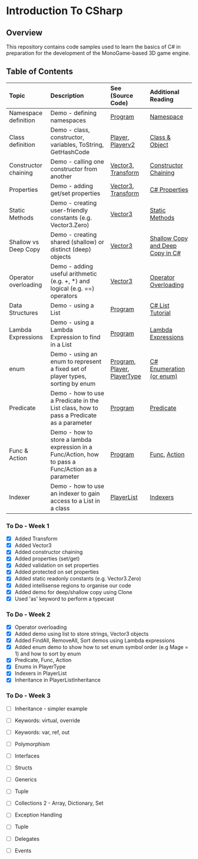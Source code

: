 # Introduction To CSharp

## Overview ##
This repository contains code samples used to learn the basics of C# in preparation for the development of the MonoGame-based 3D game engine.

## Table of Contents ##
| Topic | Description | See (Source Code) | Additional Reading |
| :---------------- | :--------------- | :--------------- | :--------------- | 
| Namespace definition | Demo - defining namespaces  | [Program](https://github.com/nmcguinness/2022_3DGED_IntroToCSharp/blob/main/IntroductionToCSharp/Program.cs) | [Namespace](https://www.tutorialspoint.com/csharp/csharp_namespaces.htm) |
| Class definition | Demo - class, constructor, variables, ToString, GetHashCode | [Player](https://github.com/nmcguinness/2022_3DGED_IntroToCSharp/blob/main/IntroductionToCSharp/Demo/Player.cs), [Playerv2](https://github.com/nmcguinness/2022_3DGED_IntroToCSharp/blob/main/IntroductionToCSharp/Demo/Playerv2.cs)  | [Class & Object](https://www.geeksforgeeks.org/c-sharp-class-and-object/) |
| Constructor chaining | Demo - calling one constructor from another | [Vector3](https://github.com/nmcguinness/2022_3DGED_IntroToCSharp/blob/main/IntroductionToCSharp/Demo/Vector3.cs), [Transform](https://github.com/nmcguinness/2022_3DGED_IntroToCSharp/blob/main/IntroductionToCSharp/Demo/Transform.cs)  | [Constructor Chaining](https://www.delftstack.com/howto/csharp/constructor-chaining-in-csharp/) |
| Properties | Demo - adding get/set properties | [Vector3](https://github.com/nmcguinness/2022_3DGED_IntroToCSharp/blob/main/IntroductionToCSharp/Demo/Vector3.cs), [Transform](https://github.com/nmcguinness/2022_3DGED_IntroToCSharp/blob/main/IntroductionToCSharp/Demo/Transform.cs)  | [C# Properties](https://www.geeksforgeeks.org/c-sharp-properties/) |
| Static Methods | Demo - creating user-friendly constants (e.g. Vector3.Zero) | [Vector3](https://github.com/nmcguinness/2022_3DGED_IntroToCSharp/blob/main/IntroductionToCSharp/Demo/Vector3.cs)  | [Static Methods](https://learn.microsoft.com/en-us/dotnet/csharp/programming-guide/classes-and-structs/static-classes-and-static-class-members) |
| Shallow vs Deep Copy | Demo - creating shared (shallow) or distinct (deep) objects | [Vector3](https://github.com/nmcguinness/2022_3DGED_IntroToCSharp/blob/main/IntroductionToCSharp/Demo/Vector3.cs)  | [Shallow Copy and Deep Copy in C#](https://www.geeksforgeeks.org/shallow-copy-and-deep-copy-in-c-sharp/) |
| Operator overloading | Demo - adding useful arithmetic (e.g. +, *) and logical (e.g. ==) operators | [Vector3](https://github.com/nmcguinness/2022_3DGED_IntroToCSharp/blob/main/IntroductionToCSharp/Demo/Vector3.cs)  | [Operator Overloading](https://learn.microsoft.com/en-us/dotnet/csharp/language-reference/operators/operator-overloading) |
| Data Structures | Demo - using a List<T> | [Program](https://github.com/nmcguinness/2022_3DGED_IntroToCSharp/blob/main/IntroductionToCSharp/Program.cs)  | [C# List Tutorial](https://www.c-sharpcorner.com/article/c-sharp-list/) |
| Lambda Expressions | Demo - using a Lambda Expression to find in a List<T> | [Program](https://github.com/nmcguinness/2022_3DGED_IntroToCSharp/blob/main/IntroductionToCSharp/Program.cs) | [Lambda Expressions](https://learn.microsoft.com/en-us/dotnet/csharp/language-reference/operators/lambda-expressions) |
| enum | Demo - using an enum to represent a fixed set of player types, sorting by enum | [Program](https://github.com/nmcguinness/2022_3DGED_IntroToCSharp/blob/main/IntroductionToCSharp/Program.cs), [Player](https://github.com/nmcguinness/2022_3DGED_IntroToCSharp/blob/main/IntroductionToCSharp/Demo/Player.cs), [PlayerType](https://github.com/nmcguinness/2022_3DGED_IntroToCSharp/blob/main/IntroductionToCSharp/Demo/PlayerType.cs)  | [C# Enumeration (or enum)](https://www.geeksforgeeks.org/c-sharp-enumeration-or-enum/) |
| Predicate | Demo - how to use a Predicate in the List class, how to pass a Predicate as a parameter | [Program](https://github.com/nmcguinness/2022_3DGED_IntroToCSharp/blob/main/IntroductionToCSharp/Program.cs)  | [Predicate](https://www.tutorialsteacher.com/csharp/csharp-predicate) |
| Func & Action | Demo - how to store a lambda expression in a Func/Action, how to pass a Func/Action as a parameter | [Program](https://github.com/nmcguinness/2022_3DGED_IntroToCSharp/blob/main/IntroductionToCSharp/Program.cs)  | [Func](https://www.tutorialsteacher.com/csharp/csharp-func-delegate), [Action](https://www.tutorialsteacher.com/csharp/csharp-action-delegate) |
| Indexer | Demo - how to use an indexer to gain access to a List in a class | [PlayerList](https://github.com/nmcguinness/2022_3DGED_IntroToCSharp/blob/main/IntroductionToCSharp/Demo/PlayerList.cs) | [Indexers](https://www.tutorialspoint.com/csharp/csharp_indexers.htm) |

### To Do - Week 1
- [x] Added Transform
- [x] Added Vector3
- [x] Added constructor chaining
- [x] Added properties (set/get)
- [x] Added validation on set properties
- [x] Added protected on set properties
- [x] Added static readonly constants (e.g. Vector3.Zero)
- [x] Added intellisense regions to organise our code
- [x] Added demo for deep/shallow copy using Clone
- [x] Used 'as' keyword to perform a typecast

### To Do - Week 2
- [x] Operator overloading
- [x] Added demo using list to store strings, Vector3 objects
- [x] Added FindAll, RemoveAll, Sort demos using Lambda expressions
- [x] Added enum demo to show how to set enum symbol order (e.g Mage = 1) and how to sort by enum
- [x] Predicate, Func, Action
- [x] Enums in PlayerType
- [x] Indexers in PlayerList
- [x] Inheritance in PlayerListInheritance

### To Do - Week 3
- [ ] Inheritance - simpler example
- [ ] Keywords: virtual, override
- [ ] Keywords: var, ref, out
- [ ] Polymorphism
- [ ] Interfaces
- [ ] Structs
- [ ] Generics
- [ ] Tuple
- [ ] Collections 2 - Array, Dictionary, Set
- [ ] Exception Handling
- [ ] Tuple
- [ ] Delegates
- [ ] Events

